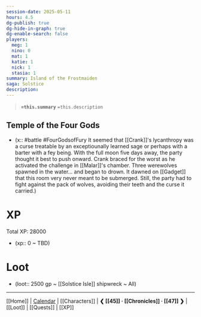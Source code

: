 ```yaml
---
session-date: 2025-05-11
hours: 4.5
dg-publish: true
dg-hide-in-graph: true
dg-enable-search: false
players:
  meg: 1
  nino: 0
  mat: 1
  katie: 1
  nick: 1
  stasia: 1
summary: Island of the Frostmaiden
saga: Solstice
description: 
---
```


> **`=this.summary`**
> `=this.description`

## Temple of the Four Gods
- (x::  #battle #FourGodsofFury It seemed that [[Crank]]'s lycanthropy was a  curse treatable by an exceptiounally learned sage or perhaps with a barter with a fey being. With the full moon five days away, the party thought it best to push onward. Crank braced for the worst as he activated the challenge in [[Malar]]'s chamber. Three werewolves spawned in the water... and began to drown. It dawned on [[Gadget]] that this room very never meant to be submerged. Still, the party had to fight against the pack of wolves, avoiding their teeth and the curse it carried.)

# XP
Total XP: 28000
- (xp:: 0 ~ TBD) 

# Loot

- (loot::  2500 gp ~ [[Solstice Isle]] shipwreck ~ All)

---
[[Home]] | [Calendar](https://app.fantasy-calendar.com/calendars/38f9e3f5098bac1f655a4fb4241f35eb) | [[Characters]] | **❮ [[45]] · [[Chronicles]] ·  [[47]] ❯** | [[Loot]] | [[Quests]]  | [[XP]]